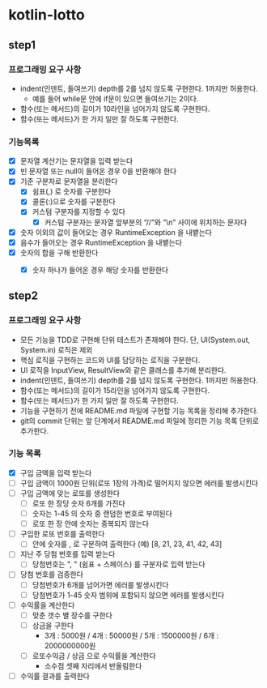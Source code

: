 # kotlin-lotto

## step1

### 프로그래밍 요구 사항
- indent(인덴트, 들여쓰기) depth를 2를 넘지 않도록 구현한다. 1까지만 허용한다.
  - 예를 들어 while문 안에 if문이 있으면 들여쓰기는 2이다.
- 함수(또는 메서드)의 길이가 10라인을 넘어가지 않도록 구현한다.
- 함수(또는 메서드)가 한 가지 일만 잘 하도록 구현한다.

### 기능목록
- [x] 문자열 계산기는 문자열을 입력 받는다
- [x] 빈 문자열 또는 null이 들어온 경우 0을 반환해야 한다
- [x] 기준 구분자로 문자열을 분리한다
  - [x] 쉼표(,) 로 숫자를 구분한다 
  - [x] 콜론(:)으로 숫자를 구분한다
  - [x] 커스텀 구분자를 지정할 수 있다 
    - [x] 커스텀 구분자는 문자열 앞부분의 “//”와 “\n” 사이에 위치하는 문자다 
- [x] 숫자 이외의 값이 들어오는 경우 RuntimeException 을 내뱉는다
- [x] 음수가 들어오는 경우 RuntimeException 을 내뱉는다
- [x] 숫자의 합을 구해 반환한다
  - [x] 숫자 하나가 들어온 경우 해당 숫자를 반환한다


## step2

### 프로그래밍 요구 사항
- 모든 기능을 TDD로 구현해 단위 테스트가 존재해야 한다. 단, UI(System.out, System.in) 로직은 제외
- 핵심 로직을 구현하는 코드와 UI를 담당하는 로직을 구분한다.
- UI 로직을 InputView, ResultView와 같은 클래스를 추가해 분리한다.
- indent(인덴트, 들여쓰기) depth를 2를 넘지 않도록 구현한다. 1까지만 허용한다.
- 함수(또는 메서드)의 길이가 15라인을 넘어가지 않도록 구현한다.
- 함수(또는 메서드)가 한 가지 일만 잘 하도록 구현한다.
- 기능을 구현하기 전에 README.md 파일에 구현할 기능 목록을 정리해 추가한다.
- git의 commit 단위는 앞 단계에서 README.md 파일에 정리한 기능 목록 단위로 추가한다.

### 기능 목록
- [x] 구입 금액을 입력 받는다
- [ ] 구입 금액이 1000원 단위(로또 1장의 가격)로 떨어지지 않으면 에러를 발생시킨다
- [ ] 구입 금액에 맞는 로또를 생성한다
  - [ ] 로또 한 장당 숫자 6개를 가진다 
  - [ ] 숫자는 1-45 의 숫자 중 랜덤한 번호로 부여된다 
  - [ ] 로또 한 장 안에 숫자는 중복되지 않는다 
- [ ] 구입한 로또 번호를 출력한다 
  - [ ] 안에 숫자를 , 로 구분하여 출력한다 (예) [8, 21, 23, 41, 42, 43]
- [ ] 지난 주 당첨 번호를 입력 받는다 
  - [ ] 당첨번호는 ", " (쉼표 + 스페이스) 를 구분자로 입력 받는다 
- [ ] 당첨 번호를 검증한다
  - [ ] 당첨번호가 6개를 넘어가면 에러를 발생시킨다 
  - [ ] 당첨번호가 1-45 숫자 범위에 포함되지 않으면 에러를 발생시킨다 
- [ ] 수익률을 계산한다 
  - [ ] 맞춘 갯수 별 장수를 구한다 
  - [ ] 상금을 구한다 
    - 3개 : 5000원 / 4개 : 50000원 / 5개 : 1500000원 / 6개 : 2000000000원
  - [ ] 로또수익금 / 상금 으로 수익률을 계산한다
    - 소수점 셋째 자리에서 반올림한다 
- [ ] 수익률 결과를 출력한다
